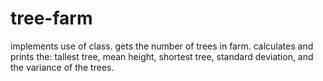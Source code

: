 # tree-farm
implements use of class.
gets the number of trees in farm.
calculates and prints the: tallest tree, mean height, shortest tree, standard deviation, and the variance of the trees.
